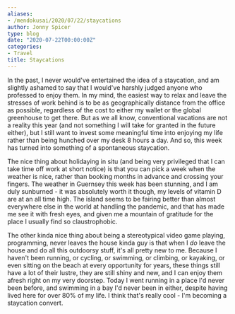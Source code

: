 ```yaml
---
aliases:
- /mendokusai/2020/07/22/staycations
author: Jonny Spicer
type: blog
date: "2020-07-22T00:00:00Z"
categories:
- Travel
title: Staycations
---
```

In the past, I never would've entertained the idea of a staycation, and am slightly ashamed to say that I would've harshly judged anyone who professed to enjoy them. In my mind,
the easiest way to relax and leave the stresses of work behind is to be as geographically distance from the office as possible, regardless of the cost to either my wallet or the
global greenhouse to get there. But as we all know, conventional vacations are not a reality this year (and not something I will take for granted in the future either), but I still
want to invest some meaningful time into enjoying my life rather than being hunched over my desk 8 hours a day. And so, this week has turned into something of a spontaneous staycation.

The nice thing about holidaying in situ (and being very privileged that I can take time off work at short notice) is that you can pick a week when the weather is nice, rather than
booking months in advance and crossing your fingers. The weather in Guernsey this week has been stunning, and I am duly sunburned - it was absolutely worth it though, my levels of
vitamin D are at an all time high. The island seems to be fairing better than almost everywhere else in the world at handling the pandemic, and that has made me see it with fresh
eyes, and given me a mountain of gratitude for the place I usually find so claustrophobic.

The other kinda nice thing about being a stereotypical video game playing, programming, never leaves the house kinda guy is that when I *do* leave the house and do all this outdoorsy
stuff, it's all pretty new to me. Because I haven't been running, or cycling, or swimming, or climbing, or kayaking, or even sitting on the beach at every opportunity for years, these
things still have a lot of their lustre, they are still shiny and new, and I can enjoy them afresh right on my very doorstep. Today I went running in a place I'd never been before, and
swimming in a bay I'd never been in either, despite having lived here for over 80% of my life. I think that's really cool - I'm becoming a staycation convert.
